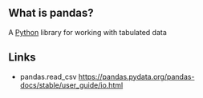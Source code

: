 ## What is pandas?
A [Python][1] library for working with tabulated data

## Links
- pandas.read_csv https://pandas.pydata.org/pandas-docs/stable/user_guide/io.html

<!-- Embedded links -->
[1]: https://github.com/nchristie/tech_notes/blob/master/python.md

